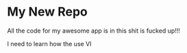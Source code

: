 # My New Repo



All the code for my awesome app is in this
shit is fucked up!!!

I need to learn how the use VI







